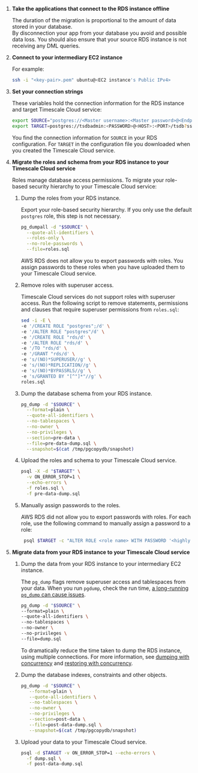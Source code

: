 
1. **Take the applications that connect to the RDS instance offline**

   The duration of the migration is proportional to the amount of data stored in your database.  
   By disconnection your app from your database you avoid and possible data loss. You should also ensure that your 
   source RDS instance is not receiving any DML queries.

1. **Connect to your intermediary EC2 instance**

   For example:
   ```sh
   ssh -i "<key-pair>.pem" ubuntu@<EC2 instance's Public IPv4>
   ```

1. **Set your connection strings**

   These variables hold the connection information for the RDS instance and target Timescale Cloud service:

   ```bash
   export SOURCE="postgres://<Master username>:<Master password>@<Endpoint>:<Port>/<DB name>"
   export TARGET=postgres://tsdbadmin:<PASSWORD>@<HOST>:<PORT>/tsdb?sslmode=require
   ```
   You find the connection information for `SOURCE` in your RDS configuration. For `TARGET` in the configuration file you
   downloaded when you created the Timescale Cloud service.

1. **Migrate the roles and schema from your RDS instance to your Timescale Cloud service**

   Roles manage database access permissions. To migrate your role-based security hierarchy to your Timescale Cloud 
   service:

   1. Dump the roles from your RDS instance.

      Export your role-based security hierarchy. If you only use the default `postgres` role, this 
      step is not necessary. 

      ```bash
      pg_dumpall -d "$SOURCE" \
        --quote-all-identifiers \
        --roles-only \
        --no-role-passwords \
        --file=roles.sql
      ```

      AWS RDS does not allow you to export passwords with roles. You assign passwords to these roles
      when you have uploaded them to your Timescale Cloud service. 

   1. Remove roles with superuser access.

      Timescale Cloud services do not support roles with superuser access. Run the following script
      to remove statements, permissions and clauses that require superuser permissions from `roles.sql`:

      ```bash
      sed -i -E \
      -e '/CREATE ROLE "postgres";/d' \
      -e '/ALTER ROLE "postgres"/d' \
      -e '/CREATE ROLE "rds/d' \
      -e '/ALTER ROLE "rds/d' \
      -e '/TO "rds/d' \
      -e '/GRANT "rds/d' \
      -e 's/(NO)*SUPERUSER//g' \
      -e 's/(NO)*REPLICATION//g' \
      -e 's/(NO)*BYPASSRLS//g' \
      -e 's/GRANTED BY "[^"]*"//g' \
      roles.sql
      ```
   1. Dump the database schema from your RDS instance. 
      ```bash
      pg_dump -d "$SOURCE" \
        --format=plain \
        --quote-all-identifiers \
        --no-tablespaces \
        --no-owner \
        --no-privileges \
        --section=pre-data \
        --file=pre-data-dump.sql \
        --snapshot=$(cat /tmp/pgcopydb/snapshot)
      ```

   1. Upload the roles and schema to your Timescale Cloud service.

      ```bash
      psql -X -d "$TARGET" \
        -v ON_ERROR_STOP=1 \
        --echo-errors \
        -f roles.sql \
        -f pre-data-dump.sql
      ```

   1. Manually assign passwords to the roles.
   
      AWS RDS did not allow you to export passwords with roles. For each role, use the following command to manually 
      assign a password to a role:
   
      ```bash
       psql $TARGET -c "ALTER ROLE <role name> WITH PASSWORD '<highly secure password>';"
       ```
 
4. **Migrate data from your RDS instance to your Timescale Cloud service**

   1. Dump the data from your RDS instance to your intermediary EC2 instance.

      The `pg_dump` flags remove superuser access and tablespaces from your data. When you run
      `pgdump`, check the run time, [a long-running `pg_dump` can cause issues][long-running-pgdump].

      ```bash
      pg_dump -d "$SOURCE" \
      --format=plain \
      --quote-all-identifiers \
      --no-tablespaces \
      --no-owner \
      --no-privileges \
      --file=dump.sql
      ```
      To dramatically reduce the time taken to dump the RDS instance, using multiple connections. For more information,
      see [dumping with concurrency][dumping-with-concurrency] and [restoring with concurrency][restoring-with-concurrency].

   1. Dump the database indexes, constraints and other objects.

      ```bash
      pg_dump -d "$SOURCE" \
         --format=plain \
         --quote-all-identifiers \
         --no-tablespaces \
         --no-owner \
         --no-privileges \
         --section=post-data \
         --file=post-data-dump.sql \
         --snapshot=$(cat /tmp/pgcopydb/snapshot)
      ```
   1. Upload your data to your Timescale Cloud service.

      ```bash
      psql -d $TARGET -v ON_ERROR_STOP=1 --echo-errors \
        -f dump.sql \
        -f post-data-dump.sql
      ```

[about-hypertables]: /use-timescale/:currentVersion:/hypertables/about-hypertables/
[data-compression]: /use-timescale/:currentVersion:/compression/about-compression/
[data-retention]: /use-timescale/:currentVersion:/data-retention/about-data-retention/

[pg_dump]: https://www.postgresql.org/docs/current/app-pgdump.html
[pg_restore]: https://www.postgresql.org/docs/current/app-pgrestore.html
[migrate-from-timescaledb]: /migrate/:currentVersion:/pg-dump-and-restore/#migrate-from-timescaledb-using-pg_dumprestore
[migrate-from-postgresql]: /migrate/:currentVersion:/pg-dump-and-restore/#migrate-from-postgresql-using-pg_dumprestore
[dumping-with-concurrency]: /migrate/:currentVersion:/troubleshooting/#dumping-with-concurrency
[restoring-with-concurrency]: /migrate/:currentVersion:/troubleshooting/#restoring-with-concurrency
[long-running-pgdump]: /migrate/:currentVersion:/troubleshooting/#dumping-and-locks
[Upgrade TimescaleDB]: https://docs.timescale.com/self-hosted/latest/upgrades/
[timescaledb_pre_restore]: /api/:currentVersion:/administration/#timescaledb_post_restore
[timescaledb_post_restore]: /api/:currentVersion:/administration/#timescaledb_post_restore

